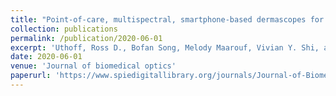 ```yaml
---
title: "Point-of-care, multispectral, smartphone-based dermascopes for dermal lesion screening and erythema monitoring"
collection: publications
permalink: /publication/2020-06-01
excerpt: 'Uthoff, Ross D., Bofan Song, Melody Maarouf, Vivian Y. Shi, and Rongguang Liang. "Point-of-care, multispectral, smartphone-based dermascopes for dermal lesion screening and erythema monitoring." Journal of biomedical optics 25, no. 6 (2020): 066004.'
date: 2020-06-01
venue: 'Journal of biomedical optics'
paperurl: 'https://www.spiedigitallibrary.org/journals/Journal-of-Biomedical-Optics/volume-25/issue-06/066004/Point-of-care-multispectral-smartphone-based-dermascopes-for-dermal-lesion/10.1117/1.JBO.25.6.066004.full?webSyncID=e383947d-cdd8-68c8-5e62-103661d803c3&sessionGUID=b991b74a-a604-7079-88a1-67767a93287b&_ga=2.127843533.175401083.1592842426-1172452030.1584724978&SSO=1'
---
```


